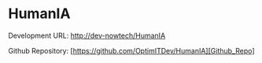 # HumanIA

Development URL: [http://dev-nowtech/HumanIA][HumanIA_dev-nowtech]

Github Repository: [https://github.com/OptimITDev/HumanIA][Github_Repo]

[HumanIA_dev-nowtech]: http://dev-nowtech/HumanIA
[Github_Repo]: https://github.com/OptimITDev/HumanIA

